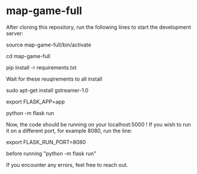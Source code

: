 # map-game-full

After cloning this repository, run the following lines to start the development server:

source map-game-full/bin/activate

cd map-game-full

pip install -r requirements.txt 

Wait for these reuqirements to all install

sudo apt-get install gstreamer-1.0

export FLASK_APP=app

python -m flask run

Now, the code should be running on your localhost:5000 ! If you wish to run it on a different port, for example 8080, run the line:

export FLASK_RUN_PORT=8080

before running "python -m flask run"

If you encounter any errors, feel free to reach out.

